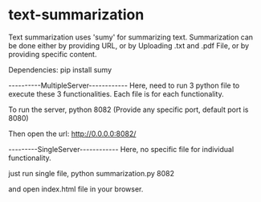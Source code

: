 # text-summarization
Text summarization uses 'sumy' for summarizing text. Summarization can be done either by providing URL, or by Uploading .txt and .pdf File, or by providing specific content.

Dependencies:
pip install sumy

----------MultipleServer------------
Here, need to run 3 python file to execute these 3 functionalities. Each file is for each functionality. 

To run the server,
python <filename> 8082
(Provide any specific port, default port is 8080)

Then open the url: http://0.0.0.0:8082/


---------SingleServer------------
Here, no specific file for individual functionality.

just run single file,
python summarization.py 8082

and open index.html file in your browser.
